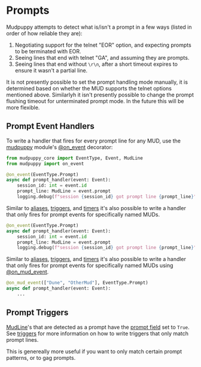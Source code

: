 # Prompts

Mudpuppy attempts to detect what is/isn't a prompt in a few ways (listed in
order of how reliable they are):

1. Negotiating support for the telnet "EOR" option, and expecting prompts to be
   terminated with EOR.
2. Seeing lines that end with telnet "GA", and assuming they are prompts.
3. Seeing lines that end without `\r\n`, after a short timeout expires to ensure
   it wasn't a partial line.

It is not presently possible to set the prompt handling mode manually, it is
determined based on whether the MUD supports the telnet options mentioned above.
Similarlyh it isn't presently possible to change the prompt flushing timeout for
unterminated prompt mode. In the future this will be more flexible.

## Prompt Event Handlers

To write a handler that fires for every prompt line for any MUD, use the
[mudpuppy][mudpuppy-module] module's [@on_event] decorator:

```python
from mudpuppy_core import EventType, Event, MudLine
from mudpuppy import on_event

@on_event(EventType.Prompt)
async def prompt_handler(event: Event):
    session_id: int = event.id
    prompt_line: MudLine = event.prompt
    logging.debug(f"session {session_id} got prompt line {prompt_line}")
```

Similar to [aliases], [triggers], and [timers] it's also possible to write
a handler that only fires for prompt events for specifically named MUDs.

```python
@on_event(EventType.Prompt)
async def prompt_handler(event: Event):
    session_id: int = event.id
    prompt_line: MudLine = event.prompt
    logging.debug(f"session {session_id} got prompt line {prompt_line}")
```

Similar to [aliases], [triggers], and [timers] it's also possible to write
a handler that only fires for prompt events for specifically named MUDs using
[@on_mud_event].

```python
@on_mud_event(["Dune", "OtherMud"], EventType.Prompt)
async def prompt_handler(event: Event):
    ...
```

[mudpuppy-module]: https://mudpuppy-rs.github.io/mudpuppy/api-docs/mudpuppy.html
[@on_event]: https://mudpuppy-rs.github.io/mudpuppy/api-docs/mudpuppy.html#on_event
[@on_mud_event]: https://mudpuppy-rs.github.io/mudpuppy/api-docs/mudpuppy.html#on_mud_event

[aliases]: aliases.md
[timers]: timers.md
[triggers]: triggers.md

## Prompt Triggers

[MudLine]'s that are detected as a prompt have the [prompt field] set to `True`.
See [triggers] for more information on how to write triggers that only match
prompt lines.

This is genereally more useful if you want to only match certain prompt
patterns, or to gag prompts.

[MudLine]: https://mudpuppy-rs.github.io/mudpuppy/api-docs/mudpuppy_core.html#MudLine
[prompt field]: https://mudpuppy-rs.github.io/mudpuppy/api-docs/mudpuppy_core.html#MudLine.prompt
